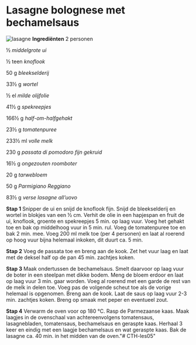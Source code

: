 # Lasagne bolognese met bechamelsaus

![lasagne](https://static.ah.nl/static/recepten/img_RAM_PRD130114_1600x_JPG.jpg)
**Ingrediënten**
2 personen


½
_middelgrote ui_

½ teen
_knoflook_

50 g
_bleekselderij_

33½ g
_wortel_

½ el
_milde olijfolie_

41½ g
_spekreepjes_

166½ g
_half-om-halfgehakt_

23½ g
_tomatenpuree_

233½ ml
_volle melk_

230 g
_passata di pomodoro fijn gekruid_

16½ g
_ongezouten roomboter_

20 g
_tarwebloem_

50 g
_Parmigiano Reggiano_

83½ g
_verse lasagne all’uovo_


**Stap 1**
Snipper de ui en snijd de knoflook fijn. Snijd de bleekselderij en wortel in blokjes van een ½ cm. Verhit de olie in een hapjespan en fruit de ui, knoflook, groente en spekreepjes 5 min. op laag vuur. Voeg het gehakt toe en bak op middelhoog vuur in 5 min. rul. Voeg de tomatenpuree toe en bak 2 min. mee. Voeg 200 ml melk toe (per 4 personen) en laat al roerend op hoog vuur bijna helemaal inkoken, dit duurt ca. 5 min.

**Stap 2**
Voeg de passata toe en breng aan de kook. Zet het vuur laag en laat met de deksel half op de pan 45 min. zachtjes koken.

**Stap 3**
Maak ondertussen de bechamelsaus. Smelt daarvoor op laag vuur de boter in een steelpan met dikke bodem. Meng de bloem erdoor en laat op laag vuur 3 min. gaar worden. Voeg al roerend met een garde de rest van de melk in delen toe. Voeg pas de volgende scheut toe als de vorige helemaal is opgenomen. Breng aan de kook. Laat de saus op laag vuur 2-3 min. zachtjes koken. Breng op smaak met peper en eventueel zout.

**Stap 4**
Verwarm de oven voor op 180 °C. Rasp de Parmezaanse kaas. Maak laagjes in de ovenschaal van achtereenvolgens tomatensaus, lasagnebladen, tomatensaus, bechamelsaus en geraspte kaas. Herhaal 3 keer en eindig met een laagje bechamelsaus en wat geraspte kaas. Bak de lasagne ca. 40 min. in het midden van de oven."# CTH-les05" 
